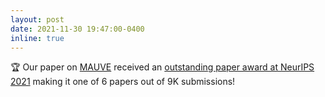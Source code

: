 ```yaml
---
layout: post
date: 2021-11-30 19:47:00-0400
inline: true
---
```


🏆 Our paper on [MAUVE](https://arxiv.org/abs/2102.01454) received an [outstanding paper award at NeurIPS 2021](https://blog.neurips.cc/2021/11/30/announcing-the-neurips-2021-award-recipients/) making it one of 6 papers out of 9K submissions!
